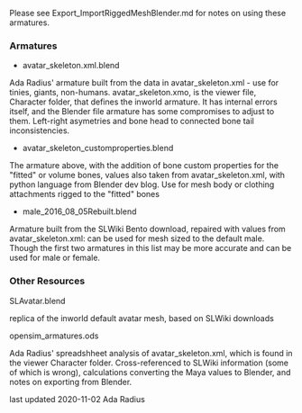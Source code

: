 Please see Export_ImportRiggedMeshBlender.md for notes on using these armatures. 

### Armatures
 * avatar_skeleton.xml.blend
 
 Ada Radius' armature built from the data in avatar_skeleton.xml - use for tinies, giants, non-humans.
avatar_skeleton.xmo, is the viewer file, Character folder, that defines the inworld armature. It has internal errors itself, and the Blender file armature has some compromises to adjust to them. Left-right asymetries and bone head to connected bone tail inconsistencies. 
 
 * avatar_skeleton_customproperties.blend

The armature above, with the addition of bone custom properties for the "fitted" or volume bones, values also taken from avatar_skeleton.xml, with python language from Blender dev blog. Use for mesh body or clothing attachments rigged to the "fitted" bones
 
* male_2016_08_05Rebuilt.blend

Armature built from the SLWiki Bento download, repaired with values from avatar_skeleton.xml: can be used for mesh sized to the default male. Though the first two armatures in this list may be more accurate and can be used for male or female. 

### Other Resources
SLAvatar.blend

replica of the inworld default avatar mesh, based on SLWiki downloads 

opensim_armatures.ods

Ada Radius' spreadshheet analysis of avatar_skeleton.xml, which is found in the viewer Character folder. Cross-referenced to SLWiki information (some of which is wrong), calculations converting the Maya values to Blender, and notes on exporting from Blender.

last updated 2020-11-02 Ada Radius
